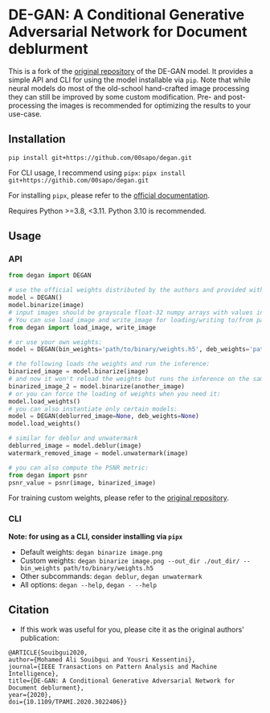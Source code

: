 # DE-GAN: A Conditional Generative Adversarial Network for Document deblurment

This is a fork of the [original repository](https://github.com/dali92002/DE-GAN) of the
DE-GAN model. It provides a simple API and CLI for using the model installable via
`pip`. Note that while neural models do most of the old-school hand-crafted image
processing they can still be improved by some custom modification. Pre- and
post-processing the images is recommended for optimizing the results to your use-case.

## Installation

`pip install git+https://github.com/00sapo/degan.git`

For CLI usage, I recommend using `pipx`: `pipx install git+https://githib.com/00sapo/degan.git`

For installing `pipx`, please refer to the [official documentation](https://pipx.pypa.io/stable/).

Requires Python >=3.8, <3.11. Python 3.10 is recommended.

## Usage

### API

```python
from degan import DEGAN

# use the official weights distributed by the authors and provided within the pip package:
model = DEGAN()
model.binarize(image)
# input images should be grayscale float-32 numpy arrays with values in range [0, 1]
# You can use load_image and write_image for loading/writing to/from paths
from degan import load_image, write_image

# or use your own weights:
model = DEGAN(bin_weights='path/to/binary/weights.h5', deb_weights='path/to/deblur/weights.h5', wat_weights='path/to/unwatermark/weights.h5')

# the following loads the weights and run the inference:
binarized_image = model.binarize(image)
# and now it won't reload the weights but runs the inference on the same model:
binarized_image_2 = model.binarize(another_image)
# or you can force the loading of weights when you need it:
model.load_weights()
# you can also instantiate only certain models:
model = DEGAN(deblurred_image=None, deb_weights=None)
model.load_weights()

# similar for deblur and unwatermark
deblurred_image = model.deblur(image)
watermark_removed_image = model.unwatermark(image)

# you can also compute the PSNR metric:
from degan import psnr
psnr_value = psnr(image, binarized_image)
```

For training custom weights, please refer to the [original repository](https://github.com/dali92002/DE-GAN).

### CLI

**Note: for using as a CLI, consider installing via `pipx`**

- Default weights: `degan binarize image.png`
- Custom weights: `degan binarize image.png --out_dir ./out_dir/ --bin_weights path/to/binary/weights.h5`
- Other subcommands: `degan deblur`, `degan unwatermark`
- All options: `degan --help`, `degan - --help`

## Citation

- If this work was useful for you, please cite it as the original authors' publication:

```
@ARTICLE{Souibgui2020,
author={Mohamed Ali Souibgui and Yousri Kessentini},
journal={IEEE Transactions on Pattern Analysis and Machine Intelligence},
title={DE-GAN: A Conditional Generative Adversarial Network for Document deblurment},
year={2020},
doi={10.1109/TPAMI.2020.3022406}}
```
